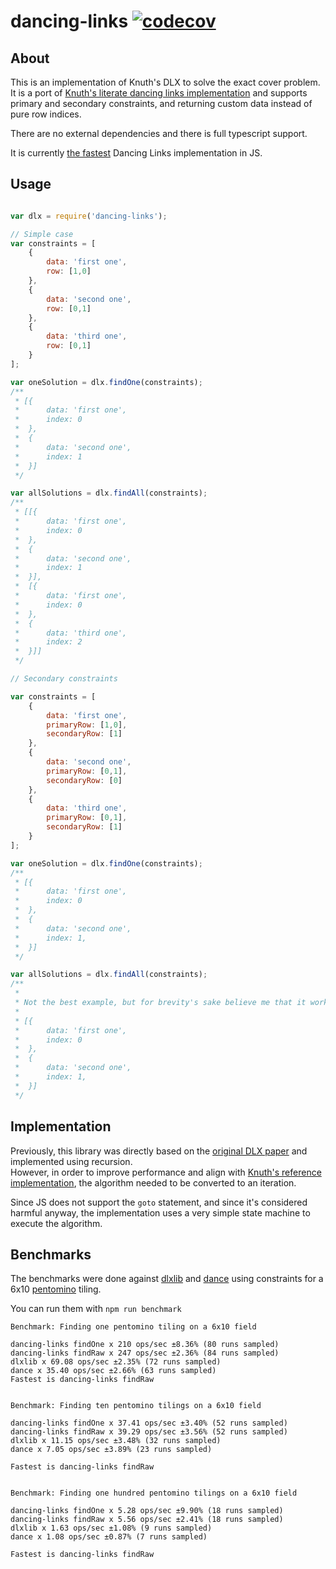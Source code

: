 # dancing-links [![codecov](https://codecov.io/gh/TimBeyer/node-dlx/branch/master/graph/badge.svg)](https://codecov.io/gh/TimBeyer/node-dlx)

## About

This is an implementation of Knuth's DLX to solve the exact cover problem.
It is a port of [Knuth's literate dancing links implementation](https://cs.stanford.edu/~knuth/programs/dance.w) and supports primary and secondary constraints, and returning custom data instead of pure row indices.

There are no external dependencies and there is full typescript support.

It is currently [the fastest](#benchmarks) Dancing Links implementation in JS.

## Usage

```javascript

var dlx = require('dancing-links');

// Simple case
var constraints = [
    {
        data: 'first one',
        row: [1,0]
    },
    {
        data: 'second one',
        row: [0,1]
    },
    {
        data: 'third one',
        row: [0,1]
    }
];

var oneSolution = dlx.findOne(constraints);
/**
 * [{
 *      data: 'first one',
 *      index: 0
 *  },
 *  {
 *      data: 'second one',
 *      index: 1
 *  }]
 */

var allSolutions = dlx.findAll(constraints);
/**
 * [[{
 *      data: 'first one',
 *      index: 0
 *  },
 *  {
 *      data: 'second one',
 *      index: 1
 *  }],
 *  [{
 *      data: 'first one',
 *      index: 0
 *  },
 *  {
 *      data: 'third one',
 *      index: 2
 *  }]]
 */

// Secondary constraints

var constraints = [
    {
        data: 'first one',
        primaryRow: [1,0],
        secondaryRow: [1]
    },
    {
        data: 'second one',
        primaryRow: [0,1],
        secondaryRow: [0]
    },
    {
        data: 'third one',
        primaryRow: [0,1],
        secondaryRow: [1]
    }
];

var oneSolution = dlx.findOne(constraints);
/**
 * [{
 *      data: 'first one',
 *      index: 0
 *  },
 *  {
 *      data: 'second one',
 *      index: 1,
 *  }]
 */

var allSolutions = dlx.findAll(constraints);
/**
 * 
 * Not the best example, but for brevity's sake believe me that it works as intended.
 *
 * [{
 *      data: 'first one',
 *      index: 0
 *  },
 *  {
 *      data: 'second one',
 *      index: 1,
 *  }]
 */
```

## Implementation

Previously, this library was directly based on the [original DLX paper](https://arxiv.org/pdf/cs/0011047.pdf) and implemented using recursion.  
However, in order to improve performance and align with [Knuth's reference implementation](https://cs.stanford.edu/~knuth/programs/dance.w), the algorithm needed to be converted to an iteration.

Since JS does not support the `goto` statement, and since it's considered harmful anyway, the implementation uses a very simple state machine to execute the algorithm.


## Benchmarks

The benchmarks were done against [dlxlib](https://github.com/taylorjg/dlxlibjs) and [dance](https://github.com/wbyoung/dance) using constraints for a 6x10 [pentomino](https://en.wikipedia.org/wiki/Pentomino) tiling.

You can run them with `npm run benchmark`

```
Benchmark: Finding one pentomino tiling on a 6x10 field

dancing-links findOne x 210 ops/sec ±8.36% (80 runs sampled)
dancing-links findRaw x 247 ops/sec ±2.36% (84 runs sampled)
dlxlib x 69.08 ops/sec ±2.35% (72 runs sampled)
dance x 35.40 ops/sec ±2.66% (63 runs sampled)
Fastest is dancing-links findRaw


Benchmark: Finding ten pentomino tilings on a 6x10 field

dancing-links findOne x 37.41 ops/sec ±3.40% (52 runs sampled)
dancing-links findRaw x 39.29 ops/sec ±3.56% (52 runs sampled)
dlxlib x 11.15 ops/sec ±3.48% (32 runs sampled)
dance x 7.05 ops/sec ±3.89% (23 runs sampled)

Fastest is dancing-links findRaw


Benchmark: Finding one hundred pentomino tilings on a 6x10 field

dancing-links findOne x 5.28 ops/sec ±9.90% (18 runs sampled)
dancing-links findRaw x 5.56 ops/sec ±2.41% (18 runs sampled)
dlxlib x 1.63 ops/sec ±1.08% (9 runs sampled)
dance x 1.08 ops/sec ±0.87% (7 runs sampled)

Fastest is dancing-links findRaw
```
